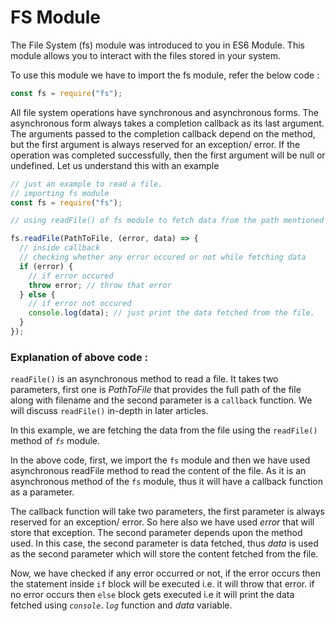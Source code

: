 # FS Module

The File System (fs) module was introduced to you in ES6 Module. 
This module allows you to interact with the files stored in your system.

To use this module we have to import the fs module, refer the below code :

```js
const fs = require("fs");
```

All file system operations have synchronous and asynchronous forms. 
The asynchronous form always takes a completion callback as its last argument. 
The arguments passed to the completion callback depend on the method, 
but the first argument is always reserved for an exception/ error.
If the operation was completed successfully, then the first argument will be null or undefined.
 Let us understand this with an example

```js
// just an example to read a file.
// importing fs module
const fs = require("fs");

// using readFile() of fs module to fetch data from the path mentioned as a parameter.

fs.readFile(PathToFile, (error, data) => {
  // inside callback
  // checking whether any error occured or not while fetching data
  if (error) {
    // if error occured
    throw error; // throw that error
  } else {
    // if error not occured
    console.log(data); // just print the data fetched from the file.
  }
});
```

### Explanation of above code :

`readFile()` is an asynchronous method to read a file. It takes two parameters, first one is _PathToFile_ 
that provides the full path of the file along with filename and the second parameter is a `callback` function.
 We will discuss `readFile()` in-depth in later articles.

In this example, we are fetching the data from the file using the `readFile()` method of _`fs`_ module.

In the above code, first, we import the `fs` module and then we have used asynchronous readFile method
to read the content of the file. As it is an asynchronous method of the `fs` module,
 thus it will have a callback function as a parameter.

The callback function will take two parameters, the first parameter is always reserved for an exception/ error.
 So here also we have used _error_ that will store that exception.
The second parameter depends upon the method used. 
In this case, the second parameter is data fetched,
 thus _data_ is used as the second parameter which will store the content fetched from the file.

Now, we have checked if any error occurred or not, if the error occurs then the statement inside `if` block will be executed i.e. it will throw that error.
if no error occurs then `else` block gets executed i.e it will print the data fetched using _`console.log`_ function and _data_ variable.
